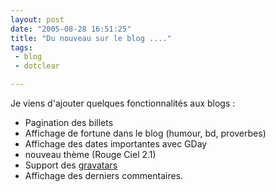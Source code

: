 ```yaml
---
layout: post
date: "2005-08-28 16:51:25"
title: "Du nouveau sur le blog ...."
tags:
 - blog
 - dotclear

---
```


Je viens d'ajouter quelques fonctionnalités aux blogs :

  * Pagination des billets	
  * Affichage de fortune dans le blog (humour, bd, proverbes)
  * Affichage des dates importantes avec GDay
  * nouveau thème (Rouge Ciel 2.1)
  * Support des [gravatars](http://www.gravatars.com)
  * Affichage des derniers commentaires.


